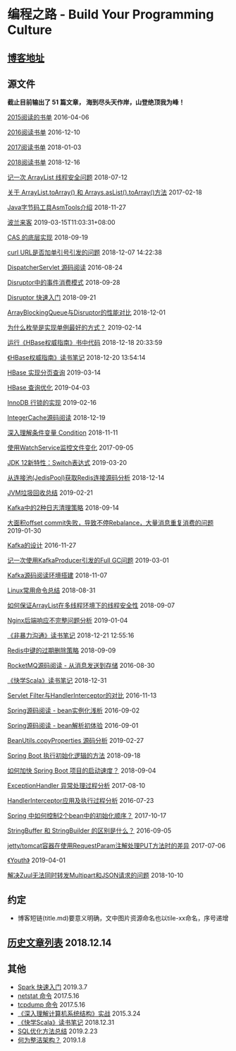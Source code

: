 # 编程之路 - Build Your Programming Culture

##  [博客地址](https://github.com/vonzhou/hugo-blog)






## 源文件

**截止目前输出了 51 篇文章， 海到尽头天作岸，山登绝顶我为峰！**

[2015阅读的书单](content/posts/2015-read-book.md)  2016-04-06

[2016阅读书单](content/posts/2016-read-book.md)  2016-12-10

[2017阅读书单](content/posts/2017-read-book.md)  2018-01-03

[2018阅读书单](content/posts/2018-read-book.md)  2018-12-16

[记一次 ArrayList 线程安全问题](content/posts/arraylist-thread-safe-problem.md)  2018-07-12

[关于 ArrayList.toArray() 和 Arrays.asList().toArray()方法](content/posts/arraylist-toarray.md)  2017-02-18

[Java字节码工具AsmTools介绍](content/posts/asmtools-intro.md)  2018-11-27

[波兰来客](content/posts/bo-lan-lai-ke.md)  2019-03-15T11:03:31+08:00

[CAS 的底层实现](content/posts/cas.md)  2018-09-19

[curl URL是否加单引号引发的问题](content/posts/curl-single-quote.md)  2018-12-07 14:22:38

[DispatcherServlet 源码阅读](content/posts/dispatcherservlet.md)  2016-08-24

[Disruptor中的事件消费模式](content/posts/disruptor-consume-pattern.md)  2018-09-28

[Disruptor 快速入门](content/posts/disruptor-get-started.md)  2018-09-21

[ArrayBlockingQueue与Disruptor的性能对比](content/posts/disruptor-vs-arrayblockingqueue.md)  2018-12-01

[为什么枚举是实现单例最好的方式？](content/posts/enum-singleton.md)  2019-02-14

[运行《HBase权威指南》书中代码](content/posts/hbase-book-code.md)  2018-12-18 20:33:59

[《HBase权威指南》读书笔记](content/posts/hbase-definitive.md)  2018-12-20 13:54:14

[HBase 实现分页查询](content/posts/hbase-page.md)  2019-03-14

[HBase 查询优化](content/posts/hbase-query-optimize.md)  2019-04-03

[InnoDB 行锁的实现](content/posts/innodb-row-lock.md)  2019-02-16

[IntegerCache源码阅读](content/posts/integercache.md)  2018-12-19

[深入理解条件变量 Condition](content/posts/java-condition.md)  2018-11-11

[使用WatchService监控文件变化](content/posts/java-watchservice.md)  2017-09-05

[JDK 12新特性：Switch表达式](content/posts/java12-switch-expression.md)  2019-03-20

[从连接池(JedisPool)获取Redis连接源码分析](content/posts/jedis-pool-get.md)  2018-12-14

[JVM垃圾回收总结](content/posts/jvm-gc-summary.md)  2019-02-21

[Kafka中的2种日志清理策略](content/posts/kafka-cleanup-policy.md)  2018-09-14

[大面积offset commit失败，导致不停Rebalance，大量消息重复消费的问题](content/posts/kafka-consumer-rebalance-jitter.md)  2019-01-30

[Kafka的设计](content/posts/kafka-design.md)  2016-11-27

[记一次使用KafkaProducer引发的Full GC问题](content/posts/kafka-producer-fullgc-story.md)  2019-03-01

[Kafka源码阅读环境搭建](content/posts/kafka-source-begin.md)  2018-11-07

[Linux常用命令总结](content/posts/linux-commands.md)  2018-08-31

[如何保证ArrayList在多线程环境下的线程安全性](content/posts/make-arraylist-thread-safe.md)  2018-09-07

[Nginx后端响应不完整问题分析](content/posts/nginx-temp-file.md)  2019-01-04

[《非暴力沟通》读书笔记](content/posts/nonviolent-communication.md)  2018-12-21 12:55:16

[Redis中键的过期删除策略](content/posts/redis-expire.md)  2018-09-09

[RocketMQ源码阅读 -  从消息发送到存储](content/posts/rocketmq-from-msg-send-to-store.md)  2016-08-30

[《快学Scala》读书笔记](content/posts/scala-impatient.md)  2018-12-31

[Servlet Filter与HandlerInterceptor的对比](content/posts/servlet-filter-vs-handler-interceptor.md)  2016-11-13

[Spring源码阅读 - bean实例化浅析](content/posts/spring-bean-instantiation.md)  2016-09-02

[Spring源码阅读 - bean解析初体验](content/posts/spring-bean-parse.md)  2016-09-01

[BeanUtils.copyProperties 源码分析](content/posts/spring-beanutils-copyproperties.md)  2019-02-27

[Spring Boot 执行初始化逻辑的方法](content/posts/spring-boot-init-methods.md)  2018-09-18

[如何加快 Spring Boot 项目的启动速度？](content/posts/spring-boot-speedup.md)  2018-09-04

[ExceptionHandler 异常处理过程分析](content/posts/spring-exception-handler.md)  2017-08-10

[HandlerInterceptor应用及执行过程分析](content/posts/spring-handler-interceptor.md)  2016-07-23

[Spring 中如何控制2个bean中的初始化顺序？](content/posts/spring-two-bean-init-order-control.md)  2017-10-17

[StringBuffer 和 StringBuilder 的区别是什么？](content/posts/stringbuffer-vs-stringbuilder.md)  2016-09-05

[jetty/tomcat容器在使用RequestParam注解处理PUT方法时的差异](content/posts/tomcat-vs-jetty-put.md)  2017-07-06

[《Youth》](content/posts/youth.md)  2019-04-01

[解决Zuul无法同时转发Multipart和JSON请求的问题](content/posts/zuul-forward-multipart-and-json.md)  2018-10-10

## 约定



* 博客短链(title.md)要意义明确，文中图片资源命名也以tile-xx命名，序号递增



##  [历史文章列表](https://github.com/vonzhou/Blog/blob/master/Contents/Other/history-blogs.md)  2018.12.14


## 其他

* [Spark 快速入门](https://github.com/vonzhou/learning-spark/tree/master/blogs/hello)  2019.3.7
* [netstat 命令](https://github.com/vonzhou/Blog/tree/master/Contents/Linux/netstat)  2017.5.16
* [tcpdump 命令](https://github.com/vonzhou/Blog/tree/master/Contents/Linux/tcpdump)  2017.5.16
* [《深入理解计算机系统结构》实战](https://github.com/vonzhou/CSAPP)   2015.3.24
* [《快学Scala》读书笔记](https://github.com/vonzhou/ScalaImpatient#%E5%BF%AB%E5%AD%A6scala%E8%AF%BB%E4%B9%A6%E7%AC%94%E8%AE%B0)  2018.12.31
* [SQL优化方法总结](https://github.com/vonzhou/Blog/blob/master/Contents/Database/sql-optimization) 2019.2.23
* [何为整洁架构？](https://github.com/vonzhou/Blog/blob/master/Contents/Reading/cleanarch/clean-arch.md) 2019.1.8